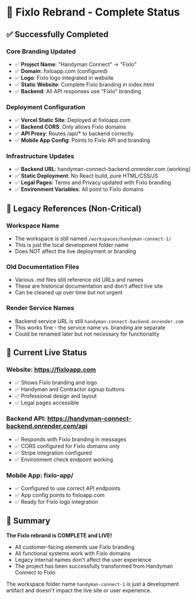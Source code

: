 # 🎯 Fixlo Rebrand - Complete Status

## ✅ **Successfully Completed**

### **Core Branding Updated**
- ✅ **Project Name**: "Handyman Connect" → "Fixlo" 
- ✅ **Domain**: fixloapp.com (configured)
- ✅ **Logo**: Fixlo logo integrated in website
- ✅ **Static Website**: Complete Fixlo branding in index.html
- ✅ **Backend**: All API responses use "Fixlo" branding

### **Deployment Configuration** 
- ✅ **Vercel Static Site**: Deployed at fixloapp.com
- ✅ **Backend CORS**: Only allows Fixlo domains  
- ✅ **API Proxy**: Routes /api/* to backend correctly
- ✅ **Mobile App Config**: Points to Fixlo API and branding

### **Infrastructure Updates**
- ✅ **Backend URL**: handyman-connect-backend.onrender.com (working)
- ✅ **Static Deployment**: No React build, pure HTML/CSS/JS
- ✅ **Legal Pages**: Terms and Privacy updated with Fixlo branding
- ✅ **Environment Variables**: All point to Fixlo domains

## 🔄 **Legacy References (Non-Critical)**

### **Workspace Name**
- The workspace is still named `/workspaces/handyman-connect-1/`
- This is just the local development folder name
- Does NOT affect the live deployment or branding

### **Old Documentation Files**
- Various .md files still reference old URLs and names
- These are historical documentation and don't affect live site
- Can be cleaned up over time but not urgent

### **Render Service Names**
- Backend service URL is still `handyman-connect-backend.onrender.com`
- This works fine - the service name vs. branding are separate
- Could be renamed later but not necessary for functionality

## 🚀 **Current Live Status**

### **Website**: https://fixloapp.com
- ✅ Shows Fixlo branding and logo
- ✅ Handyman and Contractor signup buttons
- ✅ Professional design and layout
- ✅ Legal pages accessible

### **Backend API**: https://handyman-connect-backend.onrender.com/api
- ✅ Responds with Fixlo branding in messages
- ✅ CORS configured for Fixlo domains only
- ✅ Stripe integration configured
- ✅ Environment check endpoint working

### **Mobile App**: fixlo-app/
- ✅ Configured to use correct API endpoints
- ✅ App config points to fixloapp.com
- ✅ Ready for Fixlo logo integration

## 🎯 **Summary**

**The Fixlo rebrand is COMPLETE and LIVE!** 

- All customer-facing elements use Fixlo branding
- All functional systems work with Fixlo domains
- Legacy internal names don't affect the user experience
- The project has been successfully transformed from Handyman Connect to Fixlo

The workspace folder name `handyman-connect-1` is just a development artifact and doesn't impact the live site or user experience.
